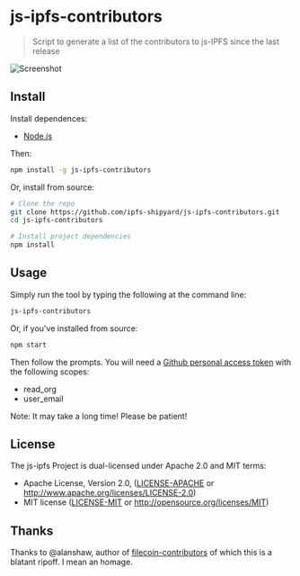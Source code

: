 # js-ipfs-contributors

> Script to generate a list of the contributors to js-IPFS since the last release

![Screenshot](https://raw.githubusercontent.com/ipfs-shipyard/js-ipfs-contributors/master/screenshot.png)

## Install

Install dependences:

* [Node.js](https://nodejs.org/en/)

Then:

```sh
npm install -g js-ipfs-contributors
```

Or, install from source:

```sh
# Clone the repo
git clone https://github.com/ipfs-shipyard/js-ipfs-contributors.git
cd js-ipfs-contributors

# Install project dependencies
npm install
```

## Usage

Simply run the tool by typing the following at the command line:

```sh
js-ipfs-contributors
```

Or, if you've installed from source:

```sh
npm start
```

Then follow the prompts. You will need a [Github personal access token](https://github.com/settings/tokens/) with the following scopes:
* read_org
* user_email

Note: It may take a long time! Please be patient!

## License

The js-ipfs Project is dual-licensed under Apache 2.0 and MIT terms:

- Apache License, Version 2.0, ([LICENSE-APACHE](https://github.com/ipfs/go-ipfs/blob/master/LICENSE-APACHE) or http://www.apache.org/licenses/LICENSE-2.0)
- MIT license ([LICENSE-MIT](https://github.com/ipfs/go-ipfs/blob/master/LICENSE-MIT) or http://opensource.org/licenses/MIT)

## Thanks

Thanks to @alanshaw, author of [filecoin-contributors](https://github.com/filecoin-project/filecoin-contributors) of which this is a blatant ripoff.  I mean an homage.
